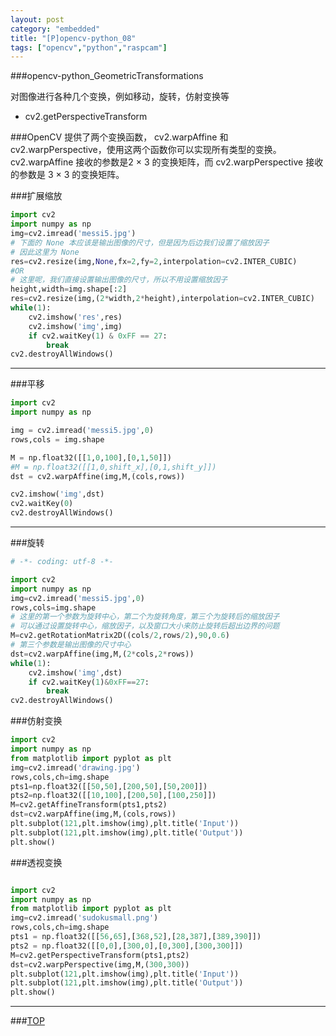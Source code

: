 ```yaml
---
layout: post
category: "embedded"
title: "[P]opencv-python_08"
tags: ["opencv","python","raspcam"]
---
```


<a name="top"></a>
###opencv-python_GeometricTransformations



对图像进行各种几个变换，例如移动，旋转，仿射变换等

* cv2.getPerspectiveTransform

###OpenCV 提供了两个变换函数， cv2.warpAffine 和 cv2.warpPerspective，使用这两个函数你可以实现所有类型的变换。 cv2.warpAffine 接收的参数是2 × 3 的变换矩阵，而 cv2.warpPerspective 接收的参数是 3 × 3 的变换矩阵。

###扩展缩放

```python
import cv2
import numpy as np
img=cv2.imread('messi5.jpg')
# 下面的 None 本应该是输出图像的尺寸，但是因为后边我们设置了缩放因子
# 因此这里为 None
res=cv2.resize(img,None,fx=2,fy=2,interpolation=cv2.INTER_CUBIC)
#OR
# 这里呢，我们直接设置输出图像的尺寸，所以不用设置缩放因子
height,width=img.shape[:2]
res=cv2.resize(img,(2*width,2*height),interpolation=cv2.INTER_CUBIC)
while(1):
	cv2.imshow('res',res)
	cv2.imshow('img',img)
	if cv2.waitKey(1) & 0xFF == 27:
		break
cv2.destroyAllWindows()
```

- - - 

###平移

```python
import cv2
import numpy as np

img = cv2.imread('messi5.jpg',0)
rows,cols = img.shape

M = np.float32([[1,0,100],[0,1,50]])
#M = np.float32([[1,0,shift_x],[0,1,shift_y]])
dst = cv2.warpAffine(img,M,(cols,rows))

cv2.imshow('img',dst)
cv2.waitKey(0)
cv2.destroyAllWindows()

```

- - - 

###旋转

```python
# -*- coding: utf-8 -*-

import cv2
import numpy as np
img=cv2.imread('messi5.jpg',0)
rows,cols=img.shape
# 这里的第一个参数为旋转中心，第二个为旋转角度，第三个为旋转后的缩放因子
# 可以通过设置旋转中心，缩放因子，以及窗口大小来防止旋转后超出边界的问题
M=cv2.getRotationMatrix2D((cols/2,rows/2),90,0.6)
# 第三个参数是输出图像的尺寸中心
dst=cv2.warpAffine(img,M,(2*cols,2*rows))
while(1):
	cv2.imshow('img',dst)
	if cv2.waitKey(1)&0xFF==27:
		break
cv2.destroyAllWindows()
```

###仿射变换

```python
import cv2
import numpy as np
from matplotlib import pyplot as plt
img=cv2.imread('drawing.jpg')
rows,cols,ch=img.shape
pts1=np.float32([[50,50],[200,50],[50,200]])
pts2=np.float32([[10,100],[200,50],[100,250]])
M=cv2.getAffineTransform(pts1,pts2)
dst=cv2.warpAffine(img,M,(cols,rows))
plt.subplot(121,plt.imshow(img),plt.title('Input'))
plt.subplot(121,plt.imshow(img),plt.title('Output'))
plt.show()
```


###透视变换

```python

import cv2
import numpy as np
from matplotlib import pyplot as plt
img=cv2.imread('sudokusmall.png')
rows,cols,ch=img.shape
pts1 = np.float32([[56,65],[368,52],[28,387],[389,390]])
pts2 = np.float32([[0,0],[300,0],[0,300],[300,300]])
M=cv2.getPerspectiveTransform(pts1,pts2)
dst=cv2.warpPerspective(img,M,(300,300))
plt.subplot(121,plt.imshow(img),plt.title('Input'))
plt.subplot(121,plt.imshow(img),plt.title('Output'))
plt.show()
```

- - - 

###[TOP](#top)
